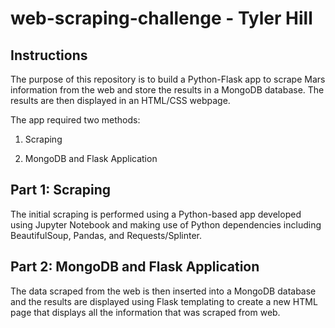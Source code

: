 # web-scraping-challenge - Tyler Hill

## Instructions 

The purpose of this repository is to build a Python-Flask app to scrape Mars information from the web and store the results in a MongoDB database. The results are then displayed in an HTML/CSS webpage.

The app required two methods:

1. Scraping 

2. MongoDB and Flask Application

## Part 1: Scraping

The initial scraping is performed using a Python-based app developed using Jupyter Notebook and making use of Python dependencies including BeautifulSoup, Pandas, and Requests/Splinter.

## Part 2: MongoDB and Flask Application

The data scraped from the web is then inserted into a MongoDB database and the results are displayed using Flask templating to create a new HTML page that displays all the information that was scraped from web.
